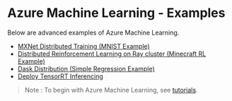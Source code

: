 # Azure Machine Learning - Examples

Below are advanced examples of Azure Machine Learning.

- [MXNet Distributed Training (MNIST Example)](./azureml_mxnet_distributed/azureml_mxnet_distributed.ipynb)
- [Distributed Reinforcement Learning on Ray cluster (Minecraft RL Example)](./azureml_minecraft_rl_ray_cluster/azureml_minecraft_rl_ray_cluster.ipynb)
- [Dask Distribution (Simple Regression Example)](./azureml_dask_distributed/azureml_dask_distributed.ipynb)
- [Deploy TensorRT Inferencing](./azureml_tensorrt_inference/azureml_tensorrt_inference.ipynb)

> Note : To begin with Azure Machine Learning, see [tutorials](https://github.com/tsmatz/azureml-tutorial).
